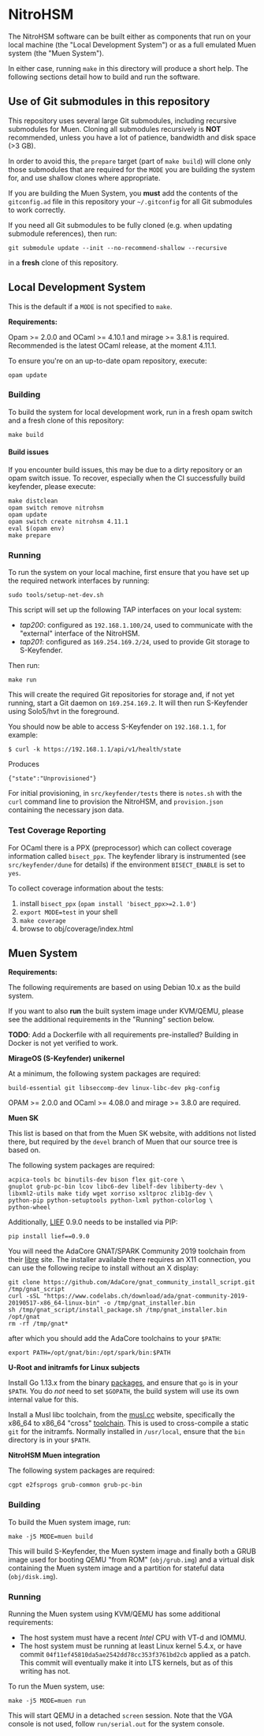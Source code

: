 # NitroHSM

The NitroHSM software can be built either as components that run on your local machine (the "Local Development System") or as a full emulated Muen system (the "Muen System").

In either case, running `make` in this directory will produce a short help. The following sections detail how to build and run the software.

## Use of Git submodules in this repository

This repository uses several large Git submodules, including recursive submodules for Muen. Cloning all submodules recursively is **NOT** recommended, unless you have a lot of patience, bandwidth and disk space (>3 GB).

In order to avoid this, the `prepare` target (part of `make build`) will clone only those submodules that are required for the `MODE` you are building the system for, and use shallow clones where appropriate.

If you are building the Muen System, you **must** add the contents of the `gitconfig.ad` file in this repository your `~/.gitconfig` for all Git submodules to work correctly.

If you need all Git submodules to be fully cloned (e.g. when updating submodule references), then run:

```
git submodule update --init --no-recommend-shallow --recursive
```

in a **fresh** clone of this repository.

## Local Development System

This is the default if a `MODE` is not specified to `make`.

**Requirements:**

Opam >= 2.0.0 and OCaml >= 4.10.1 and mirage >= 3.8.1 is required. Recommended is the latest OCaml release, at the moment 4.11.1.

To ensure you're on an up-to-date opam repository, execute:

```
opam update
```

### Building

To build the system for local development work, run in a fresh opam switch and a fresh clone of this repository:

```
make build
```

#### Build issues

If you encounter build issues, this may be due to a dirty repository or an opam switch issue. To recover, especially when the CI successfully build keyfender, please execute:

```
make distclean
opam switch remove nitrohsm
opam update
opam switch create nitrohsm 4.11.1
eval $(opam env)
make prepare
```

### Running

To run the system on your local machine, first ensure that you have set up the required network interfaces by running:

```
sudo tools/setup-net-dev.sh
```

This script will set up the following TAP interfaces on your local system:

- _tap200_: configured as `192.168.1.100/24`, used to communicate with the "external" interface of the NitroHSM.
- _tap201_: configured as `169.254.169.2/24`, used to provide Git storage to S-Keyfender.

Then run:

```
make run
```

This will create the required Git repositories for storage and, if not yet running, start a Git daemon on `169.254.169.2`. It will then run S-Keyfender using Solo5/hvt in the foreground.

You should now be able to access S-Keyfender on `192.168.1.1`, for example:

```
$ curl -k https://192.168.1.1/api/v1/health/state
```

Produces

```
{"state":"Unprovisioned"}
```

For initial provisioning, in `src/keyfender/tests` there is `notes.sh` with the `curl` command line to provision the NitroHSM, and `provision.json` containing the necessary json data.

### Test Coverage Reporting

For OCaml there is a PPX (preprocessor) which can collect coverage information called `bisect_ppx`. The keyfender library is instrumented (see `src/keyfender/dune` for details) if the environment `BISECT_ENABLE` is set to `yes`.

To collect coverage information about the tests:

1. install `bisect_ppx` (`opam install 'bisect_ppx>=2.1.0'`)
2. `export MODE=test` in your shell
3. `make coverage`
5. browse to obj/coverage/index.html

## Muen System

**Requirements:**

The following requirements are based on using Debian 10.x as the build system.

If you want to also **run** the built system image under KVM/QEMU, please see the additional requirements in the "Running" section below.

**TODO**: Add a Dockerfile with all requirements pre-installed? Building in Docker is not yet verified to work.

**MirageOS (S-Keyfender) unikernel**

At a minimum, the following system packages are required:

```
build-essential git libseccomp-dev linux-libc-dev pkg-config
```

OPAM >= 2.0.0 and OCaml >= 4.08.0 and mirage >= 3.8.0 are required.

**Muen SK**

This list is based on that from the Muen SK website, with additions not listed there, but required by the `devel` branch of Muen that our source tree is based on.

The following system packages are required:

```
acpica-tools bc binutils-dev bison flex git-core \
gnuplot grub-pc-bin lcov libc6-dev libelf-dev libiberty-dev \
libxml2-utils make tidy wget xorriso xsltproc zlib1g-dev \
python-pip python-setuptools python-lxml python-colorlog \
python-wheel
```

Additionally, [LIEF](https://github.com/lief-project/LIEF) 0.9.0 needs to be installed via PIP:

```
pip install lief==0.9.0
```

You will need the AdaCore GNAT/SPARK Community 2019 toolchain from their [libre](https://muen.sk/#libre) site. The installer available there requires an X11 connection, you can use the following recipe to install without an X display:

```
git clone https://github.com/AdaCore/gnat_community_install_script.git /tmp/gnat_script
curl -sSL "https://www.codelabs.ch/download/ada/gnat-community-2019-20190517-x86_64-linux-bin" -o /tmp/gnat_installer.bin
sh /tmp/gnat_script/install_package.sh /tmp/gnat_installer.bin /opt/gnat
rm -rf /tmp/gnat*

```
after which you should add the AdaCore toolchains to your `$PATH`:

```
export PATH=/opt/gnat/bin:/opt/spark/bin:$PATH
```

**U-Root and initramfs for Linux subjects**

Install Go 1.13.x from the binary [packages](https://golang.org/dl), and ensure that `go` is in your `$PATH`. You do _not_ need to set `$GOPATH`, the build system will use its own internal value for this.

Install a Musl libc toolchain, from the [musl.cc](https://musl.cc/) website, specifically the x86\_64 to x86\_64 "cross" [toolchain](https://musl.cc/x86_64-linux-musl-cross.tgz). This is used to cross-compile a static `git` for the initramfs. Normally installed in `/usr/local`, ensure that the `bin` directory is in your `$PATH`.

**NitroHSM Muen integration**

The following system packages are required:

```
cgpt e2fsprogs grub-common grub-pc-bin
```

### Building

To build the Muen system image, run:

```
make -j5 MODE=muen build
```

This will build S-Keyfender, the Muen system image and finally both a GRUB image used for booting QEMU "from ROM" (`obj/grub.img`) and a virtual disk containing the Muen system image and a partition for stateful data (`obj/disk.img`).

### Running

Running the Muen system using KVM/QEMU has some additional requirements:

- The host system must have a recent _Intel_ CPU with VT-d and IOMMU.
- The host system must be running at least Linux kernel 5.4.x, or have commit `04f11ef45810da5ae2542dd78cc353f3761bd2cb` applied as a patch. This commit will eventually make it into LTS kernels, but as of this writing has not.

To run the Muen system, use:

```
make -j5 MODE=muen run
```

This will start QEMU in a detached `screen` session. Note that the VGA console is not used, follow `run/serial.out` for the system console.
